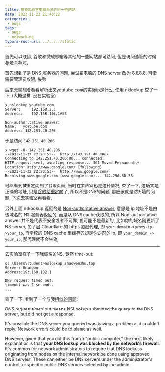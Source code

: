 ```yaml
---
title: 排查实验室电脑无法访问一些网站
date: 2023-11-22 21:43:22
categories:
 - bugs
tags:
 - bugs
 - networking
typora-root-url: ../../../static
---
```


首先可以联网, 谷歌和微软邮箱等其他的一些网站都可访问, 但是访问油管的时候总是会超时, 

首先想到了是 DNS 服务器的问题, 尝试把电脑的 DNS server 改为 8.8.8.8, 可惜需要管理员权限, 失败

后来无聊想着看看解析出来youtube.com的实际ip是什么, 使用 nklookup 查了一下, (大概这样, 没在实验室)

```shell
❯ nslookup youtube.com
Server:		192.168.2.1
Address:	192.168.100.1#53

Non-authoritative answer:
Name:	youtube.com
Address: 142.251.40.206
```

于是访问 `142.251.40.206` 

```shell
❯ wget -O- 142.251.40.206
--2023-11-22 22:23:53--  http://142.251.40.206/
Connecting to 142.251.40.206:80... connected.
HTTP request sent, awaiting response... 301 Moved Permanently
Location: http://www.google.com/ [following]
--2023-11-22 22:23:53--  http://www.google.com/
Resolving www.google.com (www.google.com)... 142.250.80.36
```

可以看到被重定向到了谷歌页面, 当时在实验室也是这种情况, 查了一下, 这确实是正确的地址, 只是[谷歌给重定向](https://stackoverflow.com/questions/5142030/why-does-the-resolved-ip-of-youtube-com-direct-to-google-com)了, 所以不是DNS的问题, 那应该就是防火墙的问题, 下次去实验室再看看, 

另外上面 nskookup 返回的是 [Non-authoritative answer](https://davidzhu.xyz/post/networking/006-commands-in-network/), 意思是 ip 地址不是由该域名的 NS 服务器返回的, 而是从 DNS cache获取的, 所以 Non-authoritative answer 并不是代表不安全或者不可靠, 但可能不是最新的, 比如你的域名刚更新了 NS server, 加了层 Cloudflare 的 https 加密代理, 即 `your_domain->proxy-ip->your_ip`, 而学校的 DNS cache 里缓存的却是你之前的 ip, 即 `your_domain -> your_ip`, 那代理就不会生效, 

---

去实验室查了一下我域名的NS, 竟然 time-out:

```
c: \Users\student>nslookup shaowenzhu.top
Server: Unknown
Address:192.168.102.1

DNS request timed out.
timeout was 2 seconds.
...
```

查了一下, 看到了一个与我[相似的问题](https://superuser.com/questions/1303128/why-does-nslookup-return-dns-request-timed-out):

*DNS request timed out* means NSLookup submitted the query to the DNS server, but did not get a response.

It's possible the DNS server you queried was having a problem and couldn't reply. Network errors could be to blame as well.

However, given that you did this from a "public computer," the most likely explanation is that **your DNS lookup was blocked by the network's firewall**. It's common for network administrators to require that DNS lookups originating from nodes on the internal network be done using approved DNS servers. These can either be DNS servers under the administrator's control, or specific public DNS servers selected by the admin.



